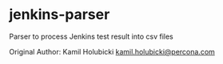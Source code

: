 # jenkins-parser
Parser to process Jenkins test result into csv files

Original Author: Kamil Holubicki <kamil.holubicki@percona.com>
